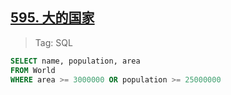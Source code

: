 ## [595. 大的国家](https://leetcode.cn/problems/big-countries/description/)

> Tag: SQL

```sql
SELECT name, population, area
FROM World
WHERE area >= 3000000 OR population >= 25000000
```